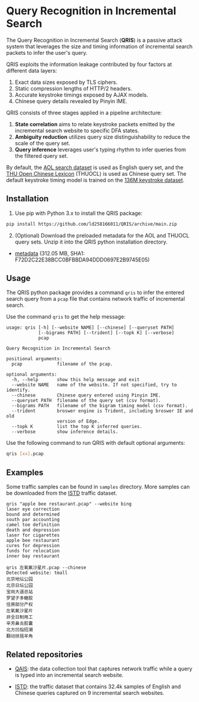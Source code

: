 # Query Recognition in Incremental Search

The Query Recognition in Incremental Search (**QRIS**) is a passive attack system that leverages the size and timing information of incremental search packets to infer the user's query.

QRIS exploits the information leakage contributed by four factors at different data layers:
1. Exact data sizes exposed by TLS ciphers.
2. Static compression lengths of HTTP/2 headers.
3. Accurate keystroke timings exposed by AJAX models.
4. Chinese query details revealed by Pinyin IME.
	
QRIS consists of three stages applied in a pipeline architecture:
1. **State correlation** aims to relate keystroke packets emitted by the incremental search website to specific DFA states.
2. **Ambiguity reduction** utilizes query size distinguishability to reduce the scale of the query set.
3. **Query inference** leverages user's typing rhythm to infer queries from the filtered query set.

By default, the [AOL search dataset](https://jeffhuang.com/search_query_logs.html) is used as English query set, and the [THU Open Chinese Lexicon](http://thuocl.thunlp.org/) (THUOCL) is used as Chinese query set. The default keystroke timing model is trained on the [136M keystroke dataset](https://userinterfaces.aalto.fi/136Mkeystrokes/).


## Installation

1. Use pip with Python 3.x to install the QRIS package:

```sh
pip install https://github.com/ld258166011/QRIS/archive/main.zip
```

2. (Optional) Download the preloaded metadata for the AOL and THUOCL query sets. Unzip it into the QRIS python installation directory.

* [metadata](https://mega.nz/file/9cxgGLiZ#-IMdSSrYKPPqt7QQD4qUbtZwoMMPxQ9OH3DVOuJZtC0) (312.05 MB, SHA1: F72D2C22E38BCC0BFBBDA94DDD0697E2B9745E05)


## Usage

The QRIS python package provides a command `qris` to infer the entered search query from a `pcap` file that contains network traffic of incremental search.

Use the command `qris` to get the help message:

```
usage: qris [-h] [--website NAME] [--chinese] [--queryset PATH]
            [--bigrams PATH] [--trident] [--topk K] [--verbose]
            pcap

Query Recognition in Incremental Search

positional arguments:
  pcap             filename of the pcap.

optional arguments:
  -h, --help       show this help message and exit
  --website NAME   name of the website. If not specified, try to identify.
  --chinese        Chinese query entered using Pinyin IME.
  --queryset PATH  filename of the query set (csv format).
  --bigrams PATH   filename of the bigram timing model (csv format).
  --trident        broswer engine is Trident, including broswer IE and old
                   version of Edge.
  --topk K         list the top K inferred queries.
  --verbose        show inference details.
```

Use the following command to run QRIS with default optional arguments:

```sh
qris [xx].pcap
```


## Examples

Some traffic samples can be found in `samples` directory. More samples can be downloaded from the [ISTD](##-related-repositories) traffic dataset.

```
qris "apple bee restaurant.pcap" --website bing
laser eye correction
bound and determined
south par accounting
camel toe definition
death and depression
laser for cigarettes
apple bee restaurant
cures for depression
funds for relocation
inner bay restaurant

qris 左氧氟沙星片.pcap --chinese
Detected website: tmall
北京地坛公园
北京日坛公园
宝岗大道总站
罗望子多糖胶
住房部分产权
左氧氟沙星片
非全日制用工
辛芳鼻炎胶囊
北方凹指招潮
翻动扶摇羊角
```


## Related repositories

* [QAIS](https://github.com/ld258166011/QAIS): the data collection tool that captures network traffic while a query is typed into an incremental search website.

* [ISTD](https://github.com/ld258166011/ISTD): the traffic dataset that contains 32.4k samples of English and Chinese queries captured on 9 incremental search websites.
